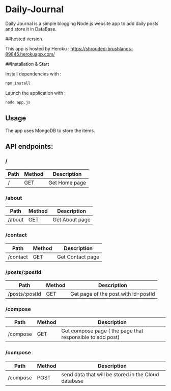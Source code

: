 # Daily-Journal

Daily Journal is a simple blogging  Node.js website app to add daily posts and store it in DataBase.


##hosted version

This app is hosted by Heroku :   https://shrouded-brushlands-89845.herokuapp.com/

##Installation & Start


Install dependencies with :

```sh
npm install
```

Launch the application with :



```sh
node app.js
```

## Usage 
The app uses MongoDB to store the items.

## API endpoints:

### /

Path | Method | Description
---|---|---
/ | GET | Get Home page 



### /about

Path | Method | Description
---|---|---
/about | GET |Get  About page 


### /contact

Path | Method | Description
---|---|---
/contact | GET |Get Contact page 


### /posts/:postId

Path | Method | Description
---|---|---
/posts/:postId | GET | Get page of the post with id=postId  

### /compose

Path | Method | Description
---|---|---
/compose | GET |Get compose page ( the page that responsible to add post) 

### /compose

Path | Method | Description
---|---|---
/compose | POST | send data that will be stored in the Cloud database 


